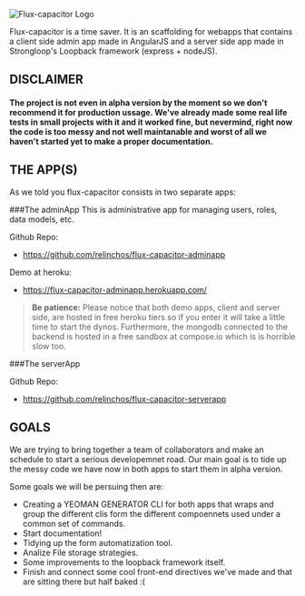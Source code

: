 ![Flux-capacitor Logo](http://relinchos.com/app/assets/img/brand_logo/flux_capacitor.svg)



 Flux-capacitor is a time saver. It is an scaffolding for webapps that contains a client side admin app made in AngularJS and a server side app made in Strongloop's Loopback framework (express + nodeJS). 

## DISCLAIMER

#### The project is not even in alpha version by the moment so we don't recommend it for production ussage. We've already made some real life tests in small projects with it and it worked fine, but nevermind, right now the code is too messy and not well maintanable and worst of all we haven't started yet to make a proper documentation.  



## THE APP(S)

As we told you flux-capacitor consists in two separate apps:

###The adminApp
This is administrative app for managing users, roles, data models, etc.

Github Repo:
- https://github.com/relinchos/flux-capacitor-adminapp

Demo at heroku:
- https://flux-capacitor-adminapp.herokuapp.com/

> **Be patience:** Please notice that both demo apps, client and server side, are hosted in free heroku tiers so if you enter it will take a little time to start the dynos. Furthermore, the mongodb connected to the backend is hosted in a free sandbox at compose.io which is is horrible slow too. 

###The serverApp

Github Repo:
- https://github.com/relinchos/flux-capacitor-serverapp


## GOALS

We are trying to bring together a team of collaborators and make an schedule to start a serious developemnet road. Our main goal is to tide up the messy code we have now in both apps to start them in alpha version.


 Some goals we will be persuing then are:
 
 - Creating a YEOMAN GENERATOR CLI for both apps that wraps and group the different clis form the different compoennets used under a common set of commands.
 - Start documentation!
 - Tidying up the form automatization tool.
 - Analize File storage strategies.
 - Some improvements to the loopback framework itself.
 - Finish and connect some cool front-end directives we've made and that are sitting there but half baked :(
 
